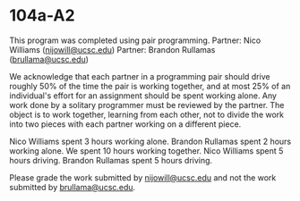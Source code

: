# 104a-A2

This program was completed using pair programming.
Partner: Nico Williams (nijowill@ucsc.edu)
Partner: Brandon Rullamas (brullama@ucsc.edu)

We acknowledge that each partner in a programming pair should
drive roughly 50% of the time the pair is working together, and
at most 25% of an individual's effort for an assignment should
be spent working alone.  Any work done by a solitary programmer
must be reviewed by the partner.  The object is to work
together, learning from each other, not to divide the work into
two pieces with each partner working on a different piece.

Nico Williams spent			3 hours working alone.
Brandon Rullamas spent		2 hours working alone.
We spent					10 hours working together.
Nico Williams spent			5 hours driving.
Brandon Rullamas spent 		5 hours driving.

Please grade the work submitted by nijowill@ucsc.edu
and not the work submitted by brullama@ucsc.edu.
